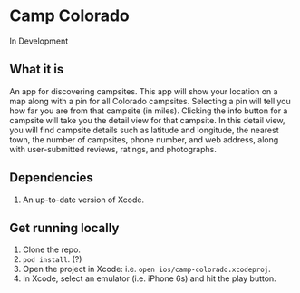# Camp Colorado
In Development

## What it is
An app for discovering campsites. This app will show your location on a map along with a pin for all Colorado campsites. Selecting a pin will tell you how far you are from that campsite (in miles). Clicking the info button for a campsite will take you the detail view for that campsite. In this detail view, you will find campsite details such as latitude and longitude, the nearest town, the number of campsites, phone number, and web address, along with user-submitted reviews, ratings, and photographs.

## Dependencies
1. An up-to-date version of Xcode.

## Get running locally

1. Clone the repo.
2. `pod install`. (?)
3. Open the project in Xcode: i.e. `open ios/camp-colorado.xcodeproj`.
4. In Xcode, select an emulator (i.e. iPhone 6s) and hit the play button.